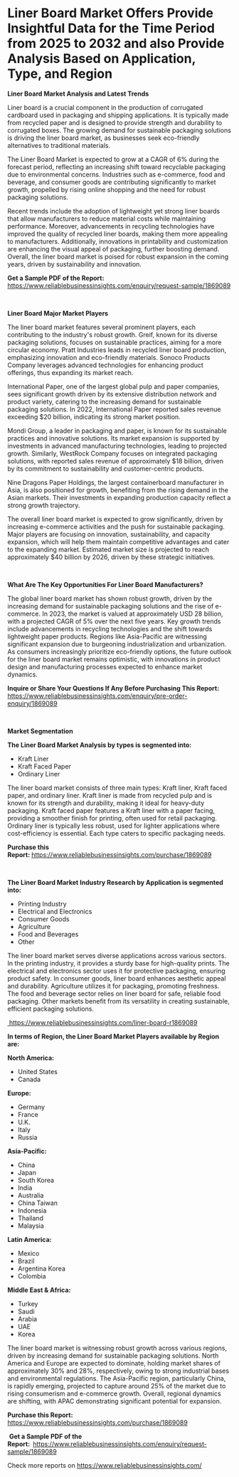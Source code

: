 <p><h1>Liner Board Market Offers Provide Insightful Data for the Time Period from 2025 to 2032 and also Provide Analysis Based on Application, Type, and Region</h1></p><p><strong>Liner Board Market Analysis and Latest Trends</strong></p>
<p><p>Liner board is a crucial component in the production of corrugated cardboard used in packaging and shipping applications. It is typically made from recycled paper and is designed to provide strength and durability to corrugated boxes. The growing demand for sustainable packaging solutions is driving the liner board market, as businesses seek eco-friendly alternatives to traditional materials. </p><p>The Liner Board Market is expected to grow at a CAGR of 6% during the forecast period, reflecting an increasing shift toward recyclable packaging due to environmental concerns. Industries such as e-commerce, food and beverage, and consumer goods are contributing significantly to market growth, propelled by rising online shopping and the need for robust packaging solutions. </p><p>Recent trends include the adoption of lightweight yet strong liner boards that allow manufacturers to reduce material costs while maintaining performance. Moreover, advancements in recycling technologies have improved the quality of recycled liner boards, making them more appealing to manufacturers. Additionally, innovations in printability and customization are enhancing the visual appeal of packaging, further boosting demand. Overall, the liner board market is poised for robust expansion in the coming years, driven by sustainability and innovation.</p></p>
<p><strong>Get a Sample PDF of the Report:&nbsp;</strong> <a href="https://www.reliablebusinessinsights.com/enquiry/request-sample/1869089?utm_campaign=3568&utm_medium=2&utm_source=Github&utm_content=ia&utm_term=31032025&utm_id=liner-board">https://www.reliablebusinessinsights.com/enquiry/request-sample/1869089</a></p>
<p>&nbsp;</p>
<p><strong>Liner Board Major Market Players</strong></p>
<p><p>The liner board market features several prominent players, each contributing to the industry's robust growth. Greif, known for its diverse packaging solutions, focuses on sustainable practices, aiming for a more circular economy. Pratt Industries leads in recycled liner board production, emphasizing innovation and eco-friendly materials. Sonoco Products Company leverages advanced technologies for enhancing product offerings, thus expanding its market reach.</p><p>International Paper, one of the largest global pulp and paper companies, sees significant growth driven by its extensive distribution network and product variety, catering to the increasing demand for sustainable packaging solutions. In 2022, International Paper reported sales revenue exceeding $20 billion, indicating its strong market position.</p><p>Mondi Group, a leader in packaging and paper, is known for its sustainable practices and innovative solutions. Its market expansion is supported by investments in advanced manufacturing technologies, leading to projected growth. Similarly, WestRock Company focuses on integrated packaging solutions, with reported sales revenue of approximately $18 billion, driven by its commitment to sustainability and customer-centric products.</p><p>Nine Dragons Paper Holdings, the largest containerboard manufacturer in Asia, is also positioned for growth, benefiting from the rising demand in the Asian markets. Their investments in expanding production capacity reflect a strong growth trajectory.</p><p>The overall liner board market is expected to grow significantly, driven by increasing e-commerce activities and the push for sustainable packaging. Major players are focusing on innovation, sustainability, and capacity expansion, which will help them maintain competitive advantages and cater to the expanding market. Estimated market size is projected to reach approximately $40 billion by 2026, driven by these strategic initiatives.</p></p>
<p>&nbsp;</p>
<p><strong>What Are The Key Opportunities For Liner Board Manufacturers?</strong></p>
<p><p>The global liner board market has shown robust growth, driven by the increasing demand for sustainable packaging solutions and the rise of e-commerce. In 2023, the market is valued at approximately USD 28 billion, with a projected CAGR of 5% over the next five years. Key growth trends include advancements in recycling technologies and the shift towards lightweight paper products. Regions like Asia-Pacific are witnessing significant expansion due to burgeoning industrialization and urbanization. As consumers increasingly prioritize eco-friendly options, the future outlook for the liner board market remains optimistic, with innovations in product design and manufacturing processes expected to enhance market dynamics.</p></p>
<p><strong>Inquire or Share Your Questions If Any Before Purchasing This Report:</strong> <a href="https://www.reliablebusinessinsights.com/enquiry/pre-order-enquiry/1869089?utm_campaign=3568&utm_medium=2&utm_source=Github&utm_content=ia&utm_term=31032025&utm_id=liner-board">https://www.reliablebusinessinsights.com/enquiry/pre-order-enquiry/1869089</a></p>
<p>&nbsp;</p>
<p><strong>Market Segmentation</strong></p>
<p><strong>The Liner Board Market Analysis by types is segmented into:</strong></p>
<p><ul><li>Kraft Liner</li><li>Kraft Faced Paper</li><li>Ordinary Liner</li></ul></p>
<p><p>The liner board market consists of three main types: Kraft liner, Kraft faced paper, and ordinary liner. Kraft liner is made from recycled pulp and is known for its strength and durability, making it ideal for heavy-duty packaging. Kraft faced paper features a Kraft liner with a paper facing, providing a smoother finish for printing, often used for retail packaging. Ordinary liner is typically less robust, used for lighter applications where cost-efficiency is essential. Each type caters to specific packaging needs.</p></p>
<p><strong>Purchase this Report:&nbsp;</strong><a href="https://www.reliablebusinessinsights.com/purchase/1869089?utm_campaign=3568&utm_medium=2&utm_source=Github&utm_content=ia&utm_term=31032025&utm_id=liner-board">https://www.reliablebusinessinsights.com/purchase/1869089</a></p>
<p>&nbsp;</p>
<p><strong>The Liner Board Market Industry Research by Application is segmented into:</strong></p>
<p><ul><li>Printing Industry</li><li>Electrical and Electronics</li><li>Consumer Goods</li><li>Agriculture</li><li>Food and Beverages</li><li>Other</li></ul></p>
<p><p>The liner board market serves diverse applications across various sectors. In the printing industry, it provides a sturdy base for high-quality prints. The electrical and electronics sector uses it for protective packaging, ensuring product safety. In consumer goods, liner board enhances aesthetic appeal and durability. Agriculture utilizes it for packaging, promoting freshness. The food and beverage sector relies on liner board for safe, reliable food packaging. Other markets benefit from its versatility in creating sustainable, efficient packaging solutions.</p></p>
<p><a href="https://www.reliablebusinessinsights.com/liner-board-r1869089?utm_campaign=3568&utm_medium=2&utm_source=Github&utm_content=ia&utm_term=31032025&utm_id=liner-board">&nbsp;https://www.reliablebusinessinsights.com/liner-board-r1869089</a></p>
<p><strong>In terms of Region, the Liner Board Market Players available by Region are:</strong></p>
<p>
    <p> <strong> North America: </strong>
        <ul>
            <li>United States</li>
            <li>Canada</li>
        </ul>
        </p> 
    <p> <strong> Europe: </strong>
        <ul>
            <li>Germany</li>
            <li>France</li>
            <li>U.K.</li>
            <li>Italy</li>
            <li>Russia</li>
        </ul>
        </p> 
    <p> <strong> Asia-Pacific: </strong>
        <ul>
            <li>China</li>
            <li>Japan</li>
            <li>South Korea</li>
            <li>India</li>
            <li>Australia</li>
            <li>China Taiwan</li>
            <li>Indonesia</li>
            <li>Thailand</li>
            <li>Malaysia</li>
        </ul>
        </p> 
    <p> <strong> Latin America: </strong>
        <ul>
            <li>Mexico</li>
            <li>Brazil</li>
            <li>Argentina Korea</li>
            <li>Colombia</li>
        </ul>
        </p> 
    <p> <strong> Middle East & Africa: </strong>
        <ul>
            <li>Turkey</li>
            <li>Saudi</li>
            <li>Arabia</li>
            <li>UAE</li>
            <li>Korea</li>
        </ul>
    </p>
    </p>
<p><p>The liner board market is witnessing robust growth across various regions, driven by increasing demand for sustainable packaging solutions. North America and Europe are expected to dominate, holding market shares of approximately 30% and 28%, respectively, owing to strong industrial bases and environmental regulations. The Asia-Pacific region, particularly China, is rapidly emerging, projected to capture around 25% of the market due to rising consumerism and e-commerce growth. Overall, regional dynamics are shifting, with APAC demonstrating significant potential for expansion.</p></p>
<p><strong>Purchase this Report: </strong><a href="https://www.reliablebusinessinsights.com/purchase/1869089?utm_campaign=3568&utm_medium=2&utm_source=Github&utm_content=ia&utm_term=31032025&utm_id=liner-board">https://www.reliablebusinessinsights.com/purchase/1869089</a></p>
<p>&nbsp;<strong>Get a Sample PDF of the Report:&nbsp;&nbsp;</strong><a href="https://www.reliablebusinessinsights.com/enquiry/request-sample/1869089?utm_campaign=3568&utm_medium=2&utm_source=Github&utm_content=ia&utm_term=31032025&utm_id=liner-board">https://www.reliablebusinessinsights.com/enquiry/request-sample/1869089</a></p>
<p><strong></strong></p>
<p>Check more reports on <a href="https://www.reliablebusinessinsights.com/?utm_campaign=3568&utm_medium=2&utm_source=Github&utm_content=ia&utm_term=31032025&utm_id=liner-board">https://www.reliablebusinessinsights.com/</a></p>